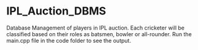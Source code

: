 # IPL_Auction_DBMS
Database Management of players in IPL auction.  Each cricketer will be classified based on their roles as batsmen, bowler or all-rounder.
Run the main.cpp file in the code folder to see the output.




